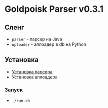 ﻿# Goldpoisk Parser v0.3.1

## Сленг
* `parser` - парсер на Java
* `uploader` - аплоадер в db на Python

## Установка
* [Установка парсера](docs/INSTALL.md)
* Установка аплоадера

### Запуск
* `./run.sh`
